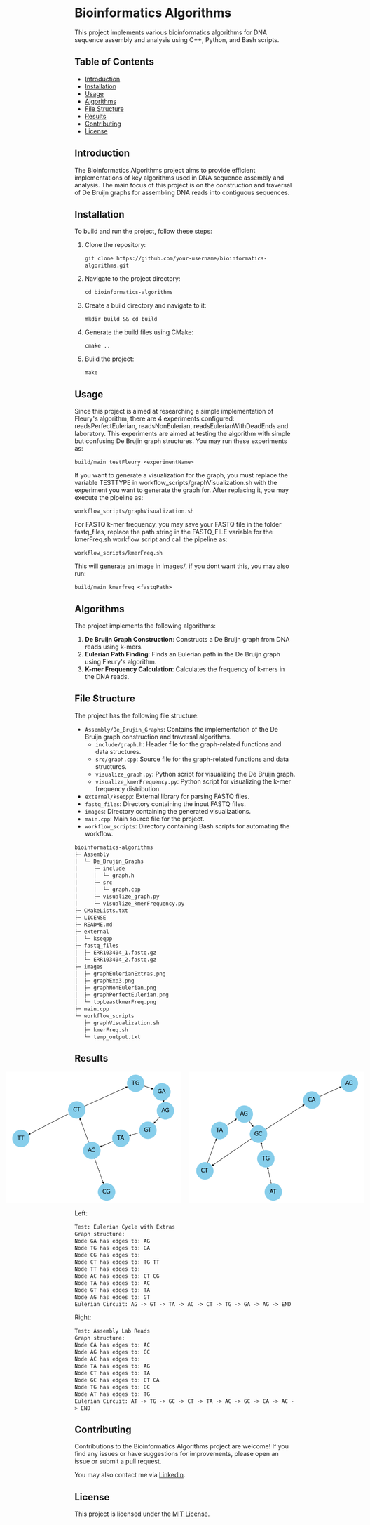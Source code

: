 # Bioinformatics Algorithms

This project implements various bioinformatics algorithms for DNA sequence assembly and analysis using C++, Python, and Bash scripts.

## Table of Contents

- [Introduction](#introduction)
- [Installation](#installation)
- [Usage](#usage)
- [Algorithms](#algorithms)
- [File Structure](#file-structure)
- [Results](#results)
- [Contributing](#contributing)
- [License](#license)

## Introduction

The Bioinformatics Algorithms project aims to provide efficient implementations of key algorithms used in DNA sequence assembly and analysis. The main focus of this project is on the construction and traversal of De Bruijn graphs for assembling DNA reads into contiguous sequences.

## Installation

To build and run the project, follow these steps:

1. Clone the repository:
   ```
   git clone https://github.com/your-username/bioinformatics-algorithms.git
   ```

2. Navigate to the project directory:
   ```
   cd bioinformatics-algorithms
   ```

3. Create a build directory and navigate to it:
   ```
   mkdir build && cd build
   ```

4. Generate the build files using CMake:
   ```
   cmake ..
   ```

5. Build the project:
   ```
   make
   ```

## Usage
Since this project is aimed at researching a simple implementation of Fleury's algorithm, there are 4 experiments configured: readsPerfectEulerian, readsNonEulerian, readsEulerianWithDeadEnds and laboratory. This experiments are aimed at testing the algorithm with simple but confusing De Brujin graph structures. You may run these experiments as:
```
build/main testFleury <experimentName>
```
If you want to generate a visualization for the graph, you must replace the variable TESTTYPE in workflow_scripts/graphVisualization.sh with the experiment you want to generate the graph for. After replacing it, you may execute the pipeline as:
```
workflow_scripts/graphVisualization.sh
```
For FASTQ k-mer frequency, you may save your FASTQ file in the folder fastq_files, replace the path string in the FASTQ_FILE variable for the kmerFreq.sh workflow script and call the pipeline as:
```
workflow_scripts/kmerFreq.sh
```
This will generate an image in images/, if you dont want this, you may also run:
```
build/main kmerfreq <fastqPath>
```

## Algorithms

The project implements the following algorithms:

1. **De Bruijn Graph Construction**: Constructs a De Bruijn graph from DNA reads using k-mers.
2. **Eulerian Path Finding**: Finds an Eulerian path in the De Bruijn graph using Fleury's algorithm.
3. **K-mer Frequency Calculation**: Calculates the frequency of k-mers in the DNA reads.

## File Structure

The project has the following file structure:

- `Assembly/De_Brujin_Graphs`: Contains the implementation of the De Bruijn graph construction and traversal algorithms.
  - `include/graph.h`: Header file for the graph-related functions and data structures.
  - `src/graph.cpp`: Source file for the graph-related functions and data structures.
  - `visualize_graph.py`: Python script for visualizing the De Bruijn graph.
  - `visualize_kmerFrequency.py`: Python script for visualizing the k-mer frequency distribution.
- `external/kseqpp`: External library for parsing FASTQ files.
- `fastq_files`: Directory containing the input FASTQ files.
- `images`: Directory containing the generated visualizations.
- `main.cpp`: Main source file for the project.
- `workflow_scripts`: Directory containing Bash scripts for automating the workflow.

```
bioinformatics-algorithms
├─ Assembly
│  └─ De_Brujin_Graphs
│     ├─ include
│     │  └─ graph.h
│     ├─ src
│     │  └─ graph.cpp
│     ├─ visualize_graph.py
│     └─ visualize_kmerFrequency.py
├─ CMakeLists.txt
├─ LICENSE
├─ README.md
├─ external
│  └─ kseqpp
├─ fastq_files
│  ├─ ERR103404_1.fastq.gz
│  └─ ERR103404_2.fastq.gz
├─ images
│  ├─ graphEulerianExtras.png
│  ├─ graphExp3.png
│  ├─ graphNonEulerian.png
│  ├─ graphPerfectEulerian.png
│  └─ topLeastkmerFreq.png
├─ main.cpp
└─ workflow_scripts
   ├─ graphVisualization.sh
   ├─ kmerFreq.sh
   └─ temp_output.txt

```

## Results

<div style="display: flex; justify-content: center;">
  <img src="images/graphEulerianExtras.png" alt="Graph with Eulerian Extras" width="400" style="margin-right: 20px;">
  <img src="images/graphExp3.png" alt="Graph Example 3" width="400">
</div>

Left:
```
Test: Eulerian Cycle with Extras
Graph structure:
Node GA has edges to: AG 
Node TG has edges to: GA 
Node CG has edges to: 
Node CT has edges to: TG TT 
Node TT has edges to: 
Node AC has edges to: CT CG 
Node TA has edges to: AC 
Node GT has edges to: TA 
Node AG has edges to: GT 
Eulerian Circuit: AG -> GT -> TA -> AC -> CT -> TG -> GA -> AG -> END
```
Right:
```
Test: Assembly Lab Reads
Graph structure:
Node CA has edges to: AC 
Node AG has edges to: GC 
Node AC has edges to: 
Node TA has edges to: AG 
Node CT has edges to: TA 
Node GC has edges to: CT CA 
Node TG has edges to: GC 
Node AT has edges to: TG 
Eulerian Circuit: AT -> TG -> GC -> CT -> TA -> AG -> GC -> CA -> AC -> END
```


## Contributing

Contributions to the Bioinformatics Algorithms project are welcome! If you find any issues or have suggestions for improvements, please open an issue or submit a pull request.

You may also contact me via [LinkedIn](https://www.linkedin.com/in/mario-pascual-gonzalez/).

## License

This project is licensed under the [MIT License](LICENSE).


